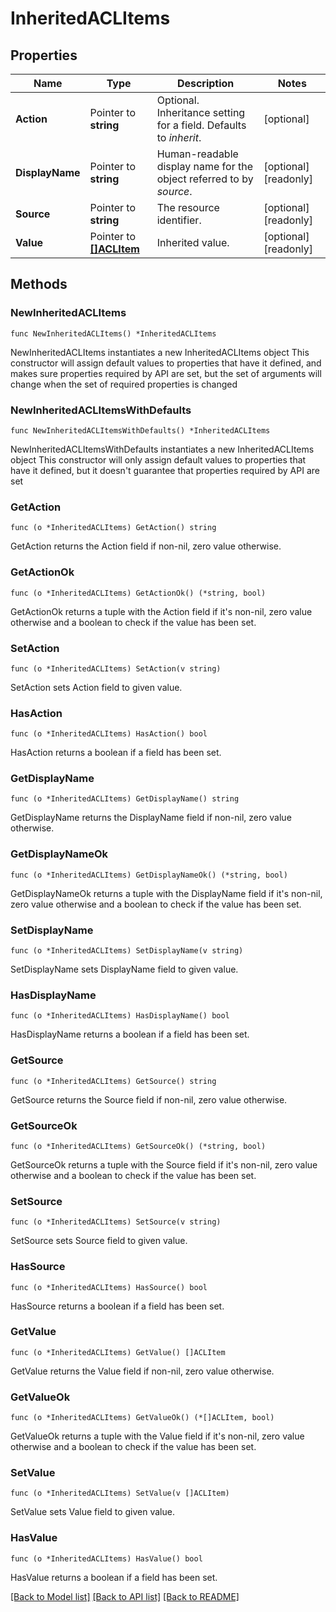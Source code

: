 # InheritedACLItems

## Properties

Name | Type | Description | Notes
------------ | ------------- | ------------- | -------------
**Action** | Pointer to **string** | Optional. Inheritance setting for a field. Defaults to _inherit_. | [optional] 
**DisplayName** | Pointer to **string** | Human-readable display name for the object referred to by _source_. | [optional] [readonly] 
**Source** | Pointer to **string** | The resource identifier. | [optional] [readonly] 
**Value** | Pointer to [**[]ACLItem**](ACLItem.md) | Inherited value. | [optional] [readonly] 

## Methods

### NewInheritedACLItems

`func NewInheritedACLItems() *InheritedACLItems`

NewInheritedACLItems instantiates a new InheritedACLItems object
This constructor will assign default values to properties that have it defined,
and makes sure properties required by API are set, but the set of arguments
will change when the set of required properties is changed

### NewInheritedACLItemsWithDefaults

`func NewInheritedACLItemsWithDefaults() *InheritedACLItems`

NewInheritedACLItemsWithDefaults instantiates a new InheritedACLItems object
This constructor will only assign default values to properties that have it defined,
but it doesn't guarantee that properties required by API are set

### GetAction

`func (o *InheritedACLItems) GetAction() string`

GetAction returns the Action field if non-nil, zero value otherwise.

### GetActionOk

`func (o *InheritedACLItems) GetActionOk() (*string, bool)`

GetActionOk returns a tuple with the Action field if it's non-nil, zero value otherwise
and a boolean to check if the value has been set.

### SetAction

`func (o *InheritedACLItems) SetAction(v string)`

SetAction sets Action field to given value.

### HasAction

`func (o *InheritedACLItems) HasAction() bool`

HasAction returns a boolean if a field has been set.

### GetDisplayName

`func (o *InheritedACLItems) GetDisplayName() string`

GetDisplayName returns the DisplayName field if non-nil, zero value otherwise.

### GetDisplayNameOk

`func (o *InheritedACLItems) GetDisplayNameOk() (*string, bool)`

GetDisplayNameOk returns a tuple with the DisplayName field if it's non-nil, zero value otherwise
and a boolean to check if the value has been set.

### SetDisplayName

`func (o *InheritedACLItems) SetDisplayName(v string)`

SetDisplayName sets DisplayName field to given value.

### HasDisplayName

`func (o *InheritedACLItems) HasDisplayName() bool`

HasDisplayName returns a boolean if a field has been set.

### GetSource

`func (o *InheritedACLItems) GetSource() string`

GetSource returns the Source field if non-nil, zero value otherwise.

### GetSourceOk

`func (o *InheritedACLItems) GetSourceOk() (*string, bool)`

GetSourceOk returns a tuple with the Source field if it's non-nil, zero value otherwise
and a boolean to check if the value has been set.

### SetSource

`func (o *InheritedACLItems) SetSource(v string)`

SetSource sets Source field to given value.

### HasSource

`func (o *InheritedACLItems) HasSource() bool`

HasSource returns a boolean if a field has been set.

### GetValue

`func (o *InheritedACLItems) GetValue() []ACLItem`

GetValue returns the Value field if non-nil, zero value otherwise.

### GetValueOk

`func (o *InheritedACLItems) GetValueOk() (*[]ACLItem, bool)`

GetValueOk returns a tuple with the Value field if it's non-nil, zero value otherwise
and a boolean to check if the value has been set.

### SetValue

`func (o *InheritedACLItems) SetValue(v []ACLItem)`

SetValue sets Value field to given value.

### HasValue

`func (o *InheritedACLItems) HasValue() bool`

HasValue returns a boolean if a field has been set.


[[Back to Model list]](../README.md#documentation-for-models) [[Back to API list]](../README.md#documentation-for-api-endpoints) [[Back to README]](../README.md)


